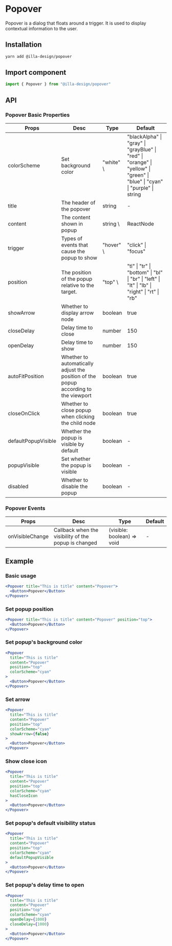 # Popover

Popover is a dialog that floats around a trigger. It is used to display contextual information to the user.

## Installation

```bash
yarn add @illa-design/popover
```

## Import component

```jsx
import { Popover } from "@illa-design/popover"
```

## API

### Popover Basic Properties

| Props               | Desc                                                                                | Type       | Default                                                                                                                                        |
| ------------------- | ----------------------------------------------------------------------------------- | ---------- | ---------------------------------------------------------------------------------------------------------------------------------------------- |
| colorScheme         | Set background color                                                                | "white" \ | "blackAlpha" \| "gray" \| "grayBlue" \| "red" \| "orange" \| "yellow" \| "green" \| "blue" \| "cyan" \| "purple" \| string | "gray"  |
| title               | The header of the popover                                                           | string     | -                                                                                                                                              |
| content             | The content shown in popup                                                          | string \  | ReactNode                                                                                                                   | -                |
| trigger             | Types of events that cause the popup to show                                        | "hover" \ | "click" \| "focus"                                                                                                         | "hover"          |
| position            | The position of the popup relative to the target.                                   | "top" \   | "tl" \| "tr" \| "bottom" \| "bl" \| "br" \| "left" \| "lt" \| "lb" \| "right" \| "rt" \| "rb"                                | "top" |
| showArrow           | Whether to display arrow node                                                       | boolean    | true                                                                                                                                           |
| closeDelay          | Delay time to close                                                                 | number     | 150                                                                                                                                            |
| openDelay           | Delay time to show                                                                  | number     | 150                                                                                                                                            |
| autoFitPosition     | Whether to automatically adjust the position of the popup according to the viewport | boolean    | true                                                                                                                                           |
| closeOnClick        | Whether to close popup when clicking the child node                                 | boolean    | true                                                                                                                                           |
| defaultPopupVisible | Whether the popup is visible by default                                             | boolean    | -                                                                                                                                              |
| popupVisible        | Set whether the popup is visible                                                    | boolean    | -                                                                                                                                              |
| disabled            | Whether to disable the popup                                                        | boolean    | -                                                                                                                                              |

### Popover Events

| Props           | Desc                                                 | Type                       | Default |
| --------------- | ---------------------------------------------------- | -------------------------- | ------- |
| onVisibleChange | Callback when the visibility of the popup is changed | (visible: boolean) => void | -       |

## Example

### Basic usage

```jsx
<Popover title="This is title" content="Popover">
  <Button>Popover</Button>
</Popover>
```

### Set popup position

```jsx
<Popover title="This is title" content="Popover" position="top">
  <Button>Popover</Button>
</Popover>
```

### Set popup's background color

```jsx
<Popover
  title="This is title"
  content="Popover"
  position="top"
  colorScheme="cyan"
>
  <Button>Popover</Button>
</Popover>
```

### Set arrow

```jsx
<Popover
  title="This is title"
  content="Popover"
  position="top"
  colorScheme="cyan"
  showArrow={false}
>
  <Button>Popover</Button>
</Popover>
```

### Show close icon

```jsx
<Popover
  title="This is title"
  content="Popover"
  position="top"
  colorScheme="cyan"
  hasCloseIcon
>
  <Button>Popover</Button>
</Popover>
```

### Set popup's default visibility status

```jsx
<Popover
  title="This is title"
  content="Popover"
  position="top"
  colorScheme="cyan"
  defaultPopupVisible
>
  <Button>Popover</Button>
</Popover>
```

### Set popup's delay time to open

```jsx
<Popover
  title="This is title"
  content="Popover"
  position="top"
  colorScheme="cyan"
  openDelay={1000}
  closeDelay={1000}
>
  <Button>Popover</Button>
</Popover>
```
